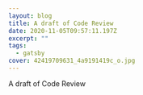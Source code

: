 ```yaml
---
layout: blog
title: A draft of Code Review
date: 2020-11-05T09:57:11.197Z
excerpt: ""
tags:
  - gatsby
cover: 42419709631_4a9191419c_o.jpg
---
```

A draft of Code Review